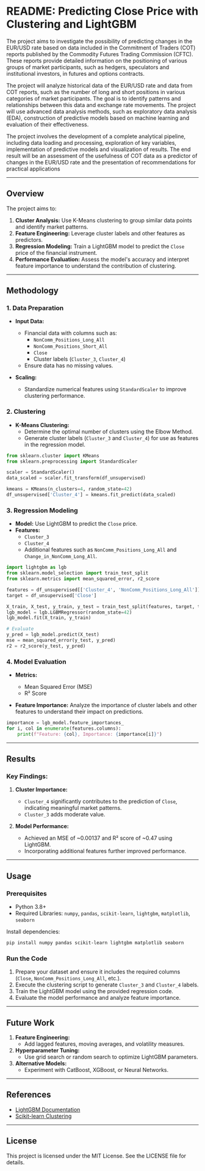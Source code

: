 # README: Predicting Close Price with Clustering and LightGBM

The project aims to investigate the possibility of predicting changes in the EUR/USD rate based on data included in the Commitment of Traders (COT) reports published by the Commodity Futures Trading Commission (CFTC). These reports provide detailed information on the positioning of various groups of market participants, such as hedgers, speculators and institutional investors, in futures and options contracts.

The project will analyze historical data of the EUR/USD rate and data from COT reports, such as the number of long and short positions in various categories of market participants. The goal is to identify patterns and relationships between this data and exchange rate movements. The project will use advanced data analysis methods, such as exploratory data analysis (EDA), construction of predictive models based on machine learning and evaluation of their effectiveness.

The project involves the development of a complete analytical pipeline, including data loading and processing, exploration of key variables, implementation of predictive models and visualization of results. The end result will be an assessment of the usefulness of COT data as a predictor of changes in the EUR/USD rate and the presentation of recommendations for practical applications

---

## Overview
The project aims to:

1. **Cluster Analysis:** Use K-Means clustering to group similar data points and identify market patterns.
2. **Feature Engineering:** Leverage cluster labels and other features as predictors.
3. **Regression Modeling:** Train a LightGBM model to predict the `Close` price of the financial instrument.
4. **Performance Evaluation:** Assess the model's accuracy and interpret feature importance to understand the contribution of clustering.

---

## Methodology

### 1. Data Preparation
- **Input Data:**
  - Financial data with columns such as:
    - `NonComm_Positions_Long_All`
    - `NonComm_Positions_Short_All`
    - `Close`
    - Cluster labels (`Cluster_3`, `Cluster_4`)
  - Ensure data has no missing values.

- **Scaling:**
  - Standardize numerical features using `StandardScaler` to improve clustering performance.

### 2. Clustering
- **K-Means Clustering:**
  - Determine the optimal number of clusters using the Elbow Method.
  - Generate cluster labels (`Cluster_3` and `Cluster_4`) for use as features in the regression model.

```python
from sklearn.cluster import KMeans
from sklearn.preprocessing import StandardScaler

scaler = StandardScaler()
data_scaled = scaler.fit_transform(df_unsupervised)

kmeans = KMeans(n_clusters=4, random_state=42)
df_unsupervised['Cluster_4'] = kmeans.fit_predict(data_scaled)
```

### 3. Regression Modeling
- **Model:** Use LightGBM to predict the `Close` price.
- **Features:**
  - `Cluster_3`
  - `Cluster_4`
  - Additional features such as `NonComm_Positions_Long_All` and `Change_in_NonComm_Long_All`.

```python
import lightgbm as lgb
from sklearn.model_selection import train_test_split
from sklearn.metrics import mean_squared_error, r2_score

features = df_unsupervised[['Cluster_4', 'NonComm_Positions_Long_All']]
target = df_unsupervised['Close']

X_train, X_test, y_train, y_test = train_test_split(features, target, test_size=0.2, random_state=42)
lgb_model = lgb.LGBMRegressor(random_state=42)
lgb_model.fit(X_train, y_train)

# Evaluate
y_pred = lgb_model.predict(X_test)
mse = mean_squared_error(y_test, y_pred)
r2 = r2_score(y_test, y_pred)
```

### 4. Model Evaluation
- **Metrics:**
  - Mean Squared Error (MSE)
  - R² Score

- **Feature Importance:**
  Analyze the importance of cluster labels and other features to understand their impact on predictions.

```python
importance = lgb_model.feature_importances_
for i, col in enumerate(features.columns):
    print(f"Feature: {col}, Importance: {importance[i]}")
```

---

## Results

### Key Findings:
1. **Cluster Importance:**
   - `Cluster_4` significantly contributes to the prediction of `Close`, indicating meaningful market patterns.
   - `Cluster_3` adds moderate value.

2. **Model Performance:**
   - Achieved an MSE of ~0.00137 and R² score of ~0.47 using LightGBM.
   - Incorporating additional features further improved performance.

---

## Usage

### Prerequisites
- Python 3.8+
- Required Libraries: `numpy`, `pandas`, `scikit-learn`, `lightgbm`, `matplotlib`, `seaborn`

Install dependencies:
```bash
pip install numpy pandas scikit-learn lightgbm matplotlib seaborn
```

### Run the Code
1. Prepare your dataset and ensure it includes the required columns (`Close`, `NonComm_Positions_Long_All`, etc.).
2. Execute the clustering script to generate `Cluster_3` and `Cluster_4` labels.
3. Train the LightGBM model using the provided regression code.
4. Evaluate the model performance and analyze feature importance.

---

## Future Work
1. **Feature Engineering:**
   - Add lagged features, moving averages, and volatility measures.
2. **Hyperparameter Tuning:**
   - Use grid search or random search to optimize LightGBM parameters.
3. **Alternative Models:**
   - Experiment with CatBoost, XGBoost, or Neural Networks.

---

## References
- [LightGBM Documentation](https://lightgbm.readthedocs.io/)
- [Scikit-learn Clustering](https://scikit-learn.org/stable/modules/clustering.html)

---

## License
This project is licensed under the MIT License. See the LICENSE file for details.

